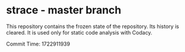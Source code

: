 # strace - master branch

This repository contains the frozen state of the repository.
Its history is cleared. It is used only for static code
analysis with Codacy.

Commit Time: 1722911939